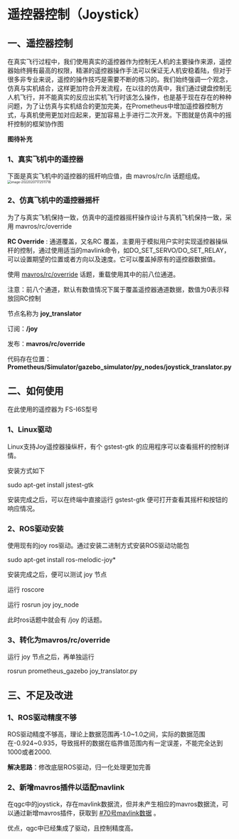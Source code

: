 # 遥控器控制（Joystick）

## 一、遥控器控制

在真实飞行过程中，我们使用真实的遥控器作为控制无人机的主要操作来源，遥控器始终拥有最高的权限，精湛的遥控器操作手法可以保证无人机安稳着陆，但对于很多非专业来说，遥控的操作技巧是需要不断的练习的。我们始终强调一个观念，仿真与实机结合，这样更加符合开发流程，在以往的仿真中，我们通过键盘控制无人机飞行，并不能真实的反应出实机飞行时该怎么操作，也是基于现在存在的种种问题，为了让仿真与实机结合的更加完美，在Prometheus中增加遥控器控制方式，与真机使用更加对应起来，更加容易上手进行二次开发。下图就是仿真中的摇杆控制的框架协作图

**图待补充**

### 1、真实飞机中的遥控器

下面是真实飞机中的遥控器的摇杆响应值，由 mavros/rc/in 话题组成。<img src="C:\Users\admin\AppData\Roaming\Typora\typora-user-images\image-20220207172511718.png" alt="image-20220207172511718" style="zoom: 50%;" />

### 2、仿真飞机中的遥控器摇杆

为了与真实飞机保持一致，仿真中的遥控器摇杆操作设计与真机飞机保持一致，采用 mavros/rc/override



**RC Override** : 通道覆盖，又名RC 覆盖，主要用于模拟用户实时实现遥控器操纵杆的控制，通过使用适当的mavlink命令，如DO_SET_SERVO/DO_SET_RELAY，可以设置期望的位置或者方向以及速度。它可以覆盖掉原有的遥控器数据值。



使用 [mavros/rc/override](http://docs.ros.org/en/api/mavros_msgs/html/msg/OverrideRCIn.html) 话题，重载使用其中的前八位通道。

注意：前八个通道，默认有数值情况下属于覆盖遥控器通道数据，数值为0表示释放回RC控制



节点名称为 **joy_translator** 

订阅：**/joy**

发布：**mavros/rc/override**

代码存在位置：**Prometheus/Simulator/gazebo_simulator/py_nodes/joystick_translator.py**



## 二、如何使用

在此使用的遥控器为 FS-I6S型号

### 1、Linux驱动

Linux支持Joy遥控器操纵杆，有个 gstest-gtk 的应用程序可以查看摇杆的控制详情。

安装方式如下

sudo apt-get install jstest-gtk

安装完成之后，可以在终端中直接运行 gstest-gtk 便可打开查看其摇杆和按钮的响应情况。

### 2、ROS驱动安装

使用现有的joy ros驱动。通过安装二进制方式安装ROS驱动功能包

sudo apt-get install ros-melodic-joy*

安装完成之后，便可以测试 joy 节点

运行 roscore

运行 rosrun joy joy_node

此时ros话题中就会有 /joy 的话题。

### 3、转化为mavros/rc/override

运行 joy 节点之后，再单独运行 

rosrun prometheus_gazebo joy_translator.py

## 三、不足及改进

### 1、ROS驱动精度不够

ROS驱动精度不够高，理论上数据范围再-1.0~1.0之间，实际的数据范围在-0.924~0.935，导致摇杆的数据在临界值范围内有一定误差，不能完全达到1000或者2000.

**解决思路**：修改底层ROS驱动，归一化处理更加完善



### 2、新增mavros插件以适配mavlink

在qgc中的joystick，存在mavlink数据流，但并未产生相应的mavros数据流，可以通过新增mavros插件，获取到 [#70号mavlink数据](https://mavlink.io/en/messages/common.html#RC_CHANNELS_OVERRIDE) 。

优点，qgc中已经集成了驱动，且控制精度高。
